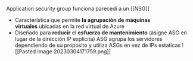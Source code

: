Application security group funciona parecedi a un [[NSG]]
-   Característica que permite **la agrupación de máquinas virtuales** ubicadas en la red virtual de Azure
-   Diseñado para **reducir** el **esfuerzo de mantenimiento** (asigne ASG en lugar de la dirección IP explícita)
ASG agrupa los servidores dependiendo de su proposito y utiliza ASGs en vez de IPs estaticas
![[Pasted image 20230304171759.png]]